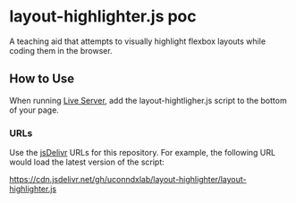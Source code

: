 # layout-highlighter.js poc
A teaching aid that attempts to visually highlight flexbox layouts while coding them in the browser.

## How to Use
When running [Live Server](https://marketplace.visualstudio.com/items?itemName=ritwickdey.LiveServer), add the layout-hightligher.js script to the bottom of your page.

### URLs
Use the [jsDelivr](https://www.jsdelivr.com/) URLs for this repository. For example, the following URL would load the latest version of the script:

https://cdn.jsdelivr.net/gh/uconndxlab/layout-highlighter/layout-highlighter.js